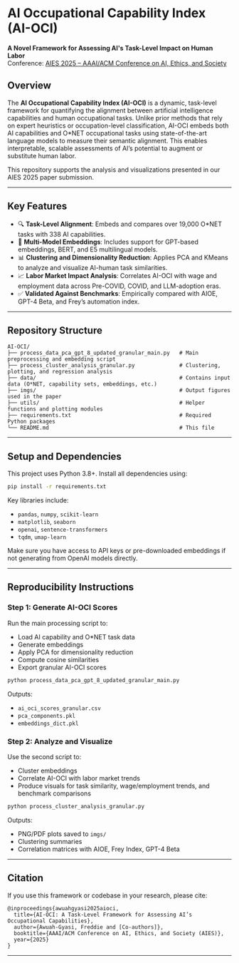 
# AI Occupational Capability Index (AI-OCI)

**A Novel Framework for Assessing AI's Task-Level Impact on Human Labor**  
Conference: [AIES 2025 – AAAI/ACM Conference on AI, Ethics, and Society](https://www.aies-conference.com/2025/call-for-papers/)

## Overview

The **AI Occupational Capability Index (AI-OCI)** is a dynamic, task-level framework for quantifying the alignment between artificial intelligence capabilities and human occupational tasks. Unlike prior methods that rely on expert heuristics or occupation-level classification, AI-OCI embeds both AI capabilities and O*NET occupational tasks using state-of-the-art language models to measure their semantic alignment. This enables interpretable, scalable assessments of AI’s potential to augment or substitute human labor.

This repository supports the analysis and visualizations presented in our AIES 2025 paper submission.

---

## Key Features

- 🔍 **Task-Level Alignment**: Embeds and compares over 19,000 O*NET tasks with 338 AI capabilities.
- 🤖 **Multi-Model Embeddings**: Includes support for GPT-based embeddings, BERT, and E5 multilingual models.
- 📊 **Clustering and Dimensionality Reduction**: Applies PCA and KMeans to analyze and visualize AI-human task similarities.
- 📈 **Labor Market Impact Analysis**: Correlates AI-OCI with wage and employment data across Pre-COVID, COVID, and LLM-adoption eras.
- ✅ **Validated Against Benchmarks**: Empirically compared with AIOE, GPT-4 Beta, and Frey’s automation index.

---

## Repository Structure

```
AI-OCI/
├── process_data_pca_gpt_8_updated_granular_main.py   # Main preprocessing and embedding script
├── process_cluster_analysis_granular.py              # Clustering, plotting, and regression analysis
├── data/                                             # Contains input data (O*NET, capability sets, embeddings, etc.)
├── imgs/                                             # Output figures used in the paper
├── utils/                                            # Helper functions and plotting modules
├── requirements.txt                                  # Required Python packages
└── README.md                                         # This file
```

---

## Setup and Dependencies

This project uses Python 3.8+. Install all dependencies using:

```bash
pip install -r requirements.txt
```

Key libraries include:
- `pandas`, `numpy`, `scikit-learn`
- `matplotlib`, `seaborn`
- `openai`, `sentence-transformers`
- `tqdm`, `umap-learn`

Make sure you have access to API keys or pre-downloaded embeddings if not generating from OpenAI models directly.

---

## Reproducibility Instructions

### Step 1: Generate AI-OCI Scores

Run the main processing script to:
- Load AI capability and O*NET task data
- Generate embeddings
- Apply PCA for dimensionality reduction
- Compute cosine similarities
- Export granular AI-OCI scores

```bash
python process_data_pca_gpt_8_updated_granular_main.py
```

Outputs:
- `ai_oci_scores_granular.csv`
- `pca_components.pkl`
- `embeddings_dict.pkl`

### Step 2: Analyze and Visualize

Use the second script to:
- Cluster embeddings
- Correlate AI-OCI with labor market trends
- Produce visuals for task similarity, wage/employment trends, and benchmark comparisons

```bash
python process_cluster_analysis_granular.py
```

Outputs:
- PNG/PDF plots saved to `imgs/`
- Clustering summaries
- Correlation matrices with AIOE, Frey Index, GPT-4 Beta

---

## Citation

If you use this framework or codebase in your research, please cite:

```
@inproceedings{awuahgyasi2025aioci,
  title={AI-OCI: A Task-Level Framework for Assessing AI’s Occupational Capabilities},
  author={Awuah-Gyasi, Freddie and [Co-authors]},
  booktitle={AAAI/ACM Conference on AI, Ethics, and Society (AIES)},
  year={2025}
}
```

---


